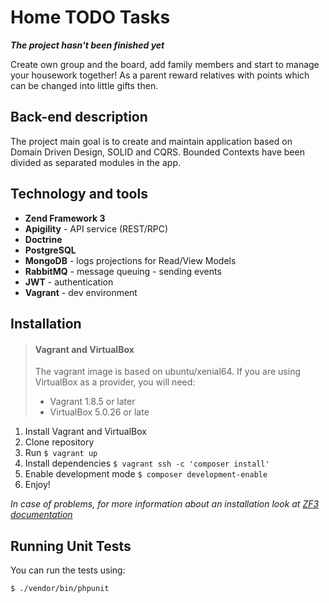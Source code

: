 # Home TODO Tasks
***The project hasn't been finished yet***

Create own group and the board, add family members and start to manage your housework together! As a parent reward relatives with points which can be changed into little gifts then.

## Back-end description
The project main goal is to create and maintain application based on Domain Driven Design, SOLID and CQRS. Bounded Contexts have been divided as separated modules in the app.

## Technology and tools
- **Zend Framework 3**
- **Apigility** - API service (REST/RPC)
- **Doctrine**
- **PostgreSQL**
- **MongoDB** - logs projections for Read/View Models
- **RabbitMQ** - message queuing - sending events
- **JWT** - authentication
- **Vagrant** - dev environment

## Installation
> #### Vagrant and VirtualBox
>
> The vagrant image is based on ubuntu/xenial64. If you are using VirtualBox as
> a provider, you will need:
>
> - Vagrant 1.8.5 or later
> - VirtualBox 5.0.26 or late

1. Install Vagrant and VirtualBox
2. Clone repository
3. Run ```$ vagrant up```
4. Install dependencies ```$ vagrant ssh -c 'composer install'```
5. Enable development mode ```$ composer development-enable```
6. Enjoy!

*In case of problems, for more information about an installation look at [ZF3 documentation](https://github.com/zendframework/ZendSkeletonApplication)*

## Running Unit Tests
You can run the tests using:

```bash
$ ./vendor/bin/phpunit
```